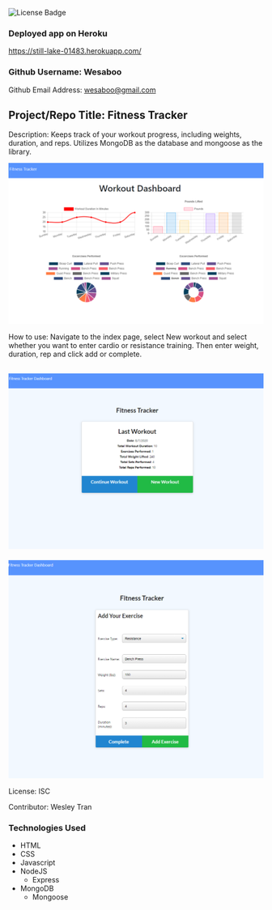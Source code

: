 
![License Badge](https://img.shields.io/badge/License-ISC-green.svg)

### Deployed app on Heroku 
https://still-lake-01483.herokuapp.com/

### Github Username: Wesaboo

Github Email Address: wesaboo@gmail.com

## Project/Repo Title: Fitness Tracker

Description: Keeps track of your workout progress, including weights, duration, and reps. Utilizes MongoDB as the database and mongoose as the library.

![Screenshot](/assets/images/dashboard.png)

How to use: Navigate to the index page, select New workout and select whether you want to enter cardio or resistance training. Then enter weight, duration, rep and click add or complete.

![Screenshot](/assets/images/indexPage.png)
---
![Screenshot](/assets/images/addWorkouts.png)

License: ISC

Contributor: Wesley Tran

### Technologies Used

- HTML
- CSS
- Javascript
- NodeJS
  - Express
- MongoDB
  - Mongoose

